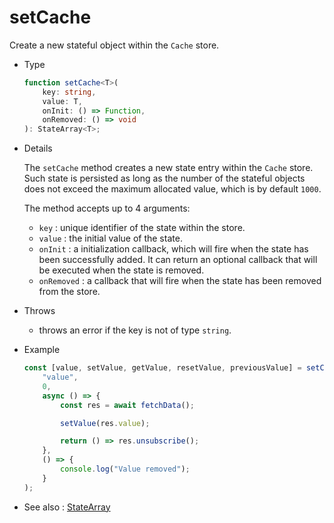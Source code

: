 # setCache

Create a new stateful object within the `Cache` store.

-   Type

    ```ts
    function setCache<T>(
        key: string,
        value: T,
        onInit: () => Function,
        onRemoved: () => void
    ): StateArray<T>;
    ```

-   Details

    The `setCache` method creates a new state entry within the `Cache` store. Such state is persisted as long as the number of the stateful objects does not exceed the maximum allocated value, which is by default `1000`.

    The method accepts up to 4 arguments:

    -   `key` : unique identifier of the state within the store.
    -   `value` : the initial value of the state.
    -   `onInit` : a initialization callback, which will fire when the state has been successfully added. It can return an optional callback that will be executed when the state is removed.
    -   `onRemoved` : a callback that will fire when the state has been removed from the store.

-   Throws

    -   throws an error if the key is not of type `string`.

-   Example

    ```ts
    const [value, setValue, getValue, resetValue, previousValue] = setCache(
        "value",
        0,
        async () => {
            const res = await fetchData();

            setValue(res.value);

            return () => res.unsubscribe();
        },
        () => {
            console.log("Value removed");
        }
    );
    ```

-   See also :
    [StateArray](/recursive-docs/core/StateArray)
